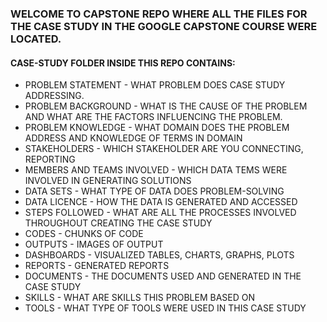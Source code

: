 <H3>WELCOME TO CAPSTONE REPO WHERE ALL THE FILES FOR THE CASE STUDY IN THE GOOGLE CAPSTONE COURSE WERE LOCATED. </H3>
<H4>CASE-STUDY FOLDER INSIDE THIS REPO CONTAINS: </H4>
<p>
<ul>
<li> PROBLEM STATEMENT - WHAT PROBLEM DOES CASE STUDY ADDRESSING. </li>
<li> PROBLEM BACKGROUND - WHAT IS THE CAUSE OF THE PROBLEM AND WHAT ARE THE FACTORS INFLUENCING THE PROBLEM.</li>
<li> PROBLEM KNOWLEDGE - WHAT DOMAIN DOES THE PROBLEM ADDRESS AND KNOWLEDGE OF TERMS IN DOMAIN </li>
<li> STAKEHOLDERS - WHICH STAKEHOLDER ARE YOU CONNECTING, REPORTING </li>
<li> MEMBERS AND TEAMS INVOLVED - WHICH DATA TEMS WERE INVOLVED IN GENERATING SOLUTIONS </li>
<li> DATA SETS - WHAT TYPE OF DATA DOES PROBLEM-SOLVING </li>
<li> DATA LICENCE - HOW THE DATA IS GENERATED AND ACCESSED </li>
<li> STEPS FOLLOWED - WHAT ARE ALL THE PROCESSES INVOLVED THROUGHOUT CREATING THE CASE STUDY </li>
<li> CODES - CHUNKS OF CODE </li>
<li> OUTPUTS - IMAGES OF OUTPUT </li>
<li> DASHBOARDS - VISUALIZED TABLES, CHARTS, GRAPHS, PLOTS </li>
<li> REPORTS - GENERATED REPORTS </li>
<li> DOCUMENTS - THE DOCUMENTS USED AND GENERATED IN THE CASE STUDY </li>
<li> SKILLS - WHAT ARE SKILLS THIS PROBLEM BASED ON </li>
<li> TOOLS - WHAT TYPE OF TOOLS WERE USED IN THIS CASE STUDY</li>
</ul>
</p>
